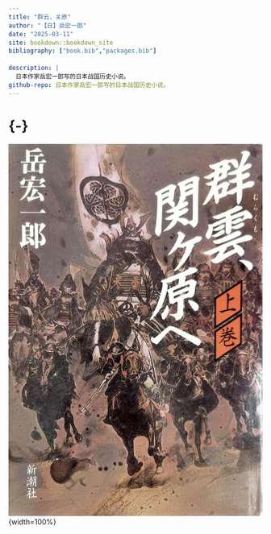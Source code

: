 ```yaml
--- 
title: "群云，关原"
author: "【日】岳宏一郎"
date: "2025-03-11"
site: bookdown::bookdown_site
bibliography: ["book.bib","packages.bib"]

description: |
  日本作家岳宏一郎写的日本战国历史小说。
github-repo: 日本作家岳宏一郎写的日本战国历史小说。
---
```


# {-}
![](image/cover.jpg){width=100%}
